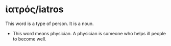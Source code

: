 # ἰατρός/iatros
This word is a type of person. It is a noun.
* This word means physician. A physician is someone who helps ill people to become well.
